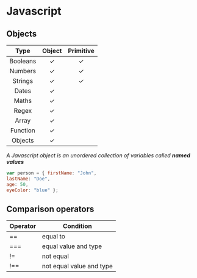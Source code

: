 # Javascript

## Objects
|   Type   | Object | Primitive |
| :------: | :----: | :-------: |
| Booleans |   ✓    |     ✓     |
| Numbers  |   ✓    |     ✓     |
| Strings  |   ✓    |     ✓     |
|  Dates   |   ✓    |           |
|  Maths   |   ✓    |           |
|  Regex   |   ✓    |           |
|  Array   |   ✓    |           |
| Function |   ✓    |           |
| Objects  |   ✓    |           |

*A Javascript object is an unordered collection of variables called **named values***

```js
var person = { firstName: "John",
lastName: "Doe",
age: 50,
eyeColor: "blue" };
```

## Comparison operators

| Operator | Condition                |
| -------- | ------------------------ |
| ==       | equal to                 |
| ===      | equal value and type     |
| !=       | not equal                |
| !==      | not equal value and type |


